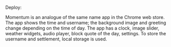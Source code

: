 Deploy:

Momentum is an analogue of the same name app in the Chrome web store.
The app shows the time and username; the background image and greeting change depending on the time of day.
The app has a clock, image slider, weather widgets, audio player, block quote of the day, settings.
To store the username and settlement, local storage is used.